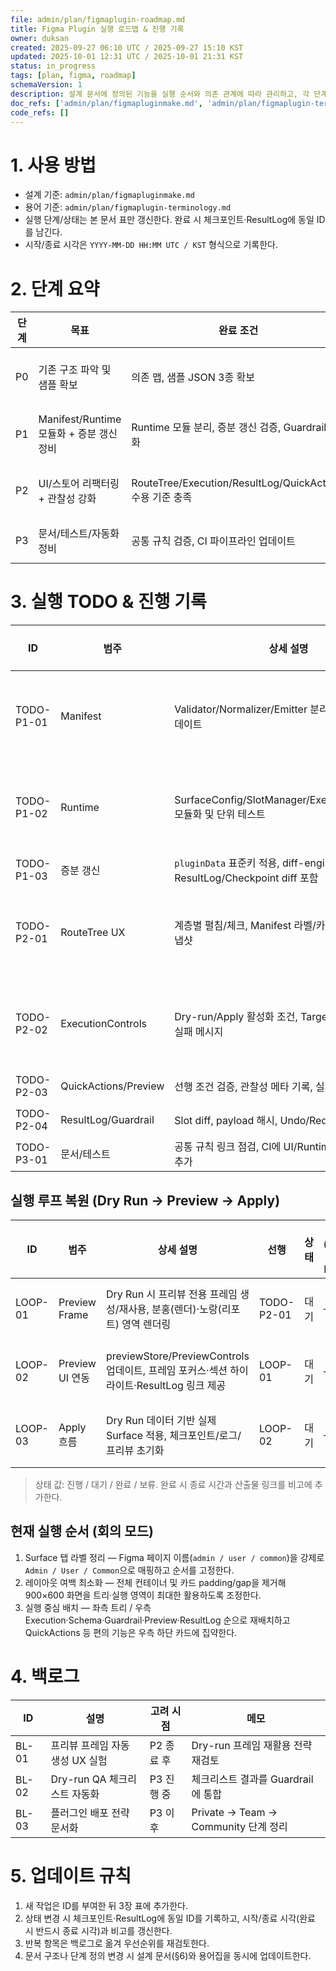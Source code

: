 ```yaml
---
file: admin/plan/figmaplugin-roadmap.md
title: Figma Plugin 실행 로드맵 & 진행 기록
owner: duksan
created: 2025-09-27 06:10 UTC / 2025-09-27 15:10 KST
updated: 2025-10-01 12:31 UTC / 2025-10-01 21:31 KST
status: in_progress
tags: [plan, figma, roadmap]
schemaVersion: 1
description: 설계 문서에 정의된 기능을 실행 순서와 의존 관계에 따라 관리하고, 각 단계의 시작·종료 기록을 누적하는 로드맵
doc_refs: ['admin/plan/figmapluginmake.md', 'admin/plan/figmaplugin-terminology.md']
code_refs: []
---
```


# 1. 사용 방법

- 설계 기준: `admin/plan/figmapluginmake.md`
- 용어 기준: `admin/plan/figmaplugin-terminology.md`
- 실행 단계/상태는 본 문서 표만 갱신한다. 완료 시 체크포인트·ResultLog에 동일 ID를 남긴다.
- 시작/종료 시각은 `YYYY-MM-DD HH:MM UTC / KST` 형식으로 기록한다.

# 2. 단계 요약

| 단계 | 목표                                     | 완료 조건                                                 | 참고                                       |
| ---- | ---------------------------------------- | --------------------------------------------------------- | ------------------------------------------ |
| P0   | 기존 구조 파악 및 샘플 확보              | 의존 맵, 샘플 JSON 3종 확보                               | 체크포인트 `20250930-1833-UTC_0333-KST.md` |
| P1   | Manifest/Runtime 모듈화 + 증분 갱신 정비 | Runtime 모듈 분리, 증분 갱신 검증, Guardrail 강화         | 실행 ID: TODO-P1-01 ~ P1-03                |
| P2   | UI/스토어 리팩터링 + 관찰성 강화         | RouteTree/Execution/ResultLog/QuickActions 수용 기준 충족 | 실행 ID: TODO-P2-01 ~ P2-04                |
| P3   | 문서/테스트/자동화 정비                  | 공통 규칙 검증, CI 파이프라인 업데이트                    | 실행 ID: TODO-P3-01                        |

# 3. 실행 TODO & 진행 기록

| ID         | 범주                 | 상세 설명                                                                  | 선행       | 상태 | 시작 (UTC / KST)                    | 종료 (UTC / KST)                    | 비고                                                                                                     |
| ---------- | -------------------- | -------------------------------------------------------------------------- | ---------- | ---- | ----------------------------------- | ----------------------------------- | -------------------------------------------------------------------------------------------------------- |
| TODO-P1-01 | Manifest             | Validator/Normalizer/Emitter 분리, AJV 스키마 업데이트                     | P0         | 완료 | 2025-09-30 18:10 / 2025-10-01 03:10 | 2025-10-01 06:24 / 2025-10-01 15:24 | 완료 – loader/normalizer/validator 분리, AJV 스키마 적용                                                 |
| TODO-P1-02 | Runtime              | SurfaceConfig/SlotManager/Executor/Guardrails 모듈화 및 단위 테스트        | TODO-P1-01 | 완료 | 2025-10-01 04:30 / 2025-10-01 13:30 | 2025-10-01 06:41 / 2025-10-01 15:41 | 완료 – surface/guardrail/executor 메타 테스트 추가                                                       |
| TODO-P1-03 | 증분 갱신            | `pluginData` 표준키 적용, diff-engine 개선, ResultLog/Checkpoint diff 포함 | TODO-P1-02 | 대기 | —                                   | —                                   | 대기 – diff-engine 개선 착수 전                                                                          |
| TODO-P2-01 | RouteTree UX         | 계층별 펼침/체크, Manifest 라벨/카운트 연동, 선택 스냅샷                   | TODO-P1-02 | 진행 | 2025-10-01 04:45 / 2025-10-01 13:45 | —                                   | 진행 중 – Surface 탭(페이지 동기화)·Route/Slot 일괄 선택 정비, 선택 스냅샷 저장·복원 및 테스트 작성 완료 |
| TODO-P2-02 | ExecutionControls    | Dry-run/Apply 활성화 조건, TargetSelect 동기화, 실패 메시지                | TODO-P1-02 | 진행 | 2025-10-01 04:50 / 2025-10-01 13:50 | —                                   | 진행 중 – 활성화 조건 검증                                                                               |
| TODO-P2-03 | QuickActions/Preview | 선행 조건 검증, 관찰성 메타 기록, 실패 핸들링                              | TODO-P1-02 | 대기 | —                                   | —                                   | 대기 – QuickActions 선행 조건 정의 필요                                                                  |
| TODO-P2-04 | ResultLog/Guardrail  | Slot diff, payload 해시, Undo/Redo 20개 유지                               | TODO-P1-03 | 대기 | —                                   | —                                   | 대기 – diff-engine 개선 후 착수                                                                          |
| TODO-P3-01 | 문서/테스트          | 공통 규칙 링크 점검, CI에 UI/Runtime smoke 테스트 추가                     | P2 완료    | 대기 | —                                   | —                                   | 대기 – P2 종료 후 실행                                                                                   |

## 실행 루프 복원 (Dry Run → Preview → Apply)

| ID      | 범주            | 상세 설명                                                                                | 선행       | 상태 | 시작 (UTC / KST) | 종료 (UTC / KST) | 비고                                                         |
| ------- | --------------- | ---------------------------------------------------------------------------------------- | ---------- | ---- | ---------------- | ---------------- | ------------------------------------------------------------ |
| LOOP-01 | Preview Frame   | Dry Run 시 프리뷰 전용 프레임 생성/재사용, 분홍(렌더)·노랑(리포트) 영역 렌더링           | TODO-P2-01 | 대기 | —                | —                | 프리뷰 프레임 생성/초기화 로직, Guardrail/Result 메타 동기화 |
| LOOP-02 | Preview UI 연동 | previewStore/PreviewControls 업데이트, 프레임 포커스·섹션 하이라이트·ResultLog 링크 제공 | LOOP-01    | 대기 | —                | —                | Dry Run 결과를 UI/로그와 연결, 프리뷰 이동 액션 제공         |
| LOOP-03 | Apply 흐름      | Dry Run 데이터 기반 실제 Surface 적용, 체크포인트/로그/프리뷰 초기화                     | LOOP-02    | 대기 | —                | —                | Apply 전에 Dry Run 성공 여부 검증, diff 기반 프레임 갱신     |

> 상태 값: 진행 / 대기 / 완료 / 보류. 완료 시 종료 시간과 산출물 링크를 비고에 추가한다.

## 현재 실행 순서 (회의 모드)

1. Surface 탭 라벨 정리 — Figma 페이지 이름(`admin / user / common`)을 강제로 `Admin / User / Common`으로 매핑하고 순서를 고정한다.
2. 레이아웃 여백 최소화 — 전체 컨테이너 및 카드 padding/gap을 제거해 900×600 화면을 트리·실행 영역이 최대한 활용하도록 조정한다.
3. 실행 중심 배치 — 좌측 트리 / 우측 Execution·Schema·Guardrail·Preview·ResultLog 순으로 재배치하고 QuickActions 등 편의 기능은 우측 하단 카드에 집약한다.

# 4. 백로그

| ID    | 설명                            | 고려 시점  | 메모                                 |
| ----- | ------------------------------- | ---------- | ------------------------------------ |
| BL-01 | 프리뷰 프레임 자동 생성 UX 실험 | P2 종료 후 | Dry-run 프레임 재활용 전략 재검토    |
| BL-02 | Dry-run QA 체크리스트 자동화    | P3 진행 중 | 체크리스트 결과를 Guardrail에 통합   |
| BL-03 | 플러그인 배포 전략 문서화       | P3 이후    | Private → Team → Community 단계 정리 |

# 5. 업데이트 규칙

1. 새 작업은 ID를 부여한 뒤 3장 표에 추가한다.
2. 상태 변경 시 체크포인트·ResultLog에 동일 ID를 기록하고, 시작/종료 시각(완료 시 반드시 종료 시각)과 비고를 갱신한다.
3. 반복 항목은 백로그로 옮겨 우선순위를 재검토한다.
4. 문서 구조나 단계 정의 변경 시 설계 문서(§6)와 용어집을 동시에 업데이트한다.
